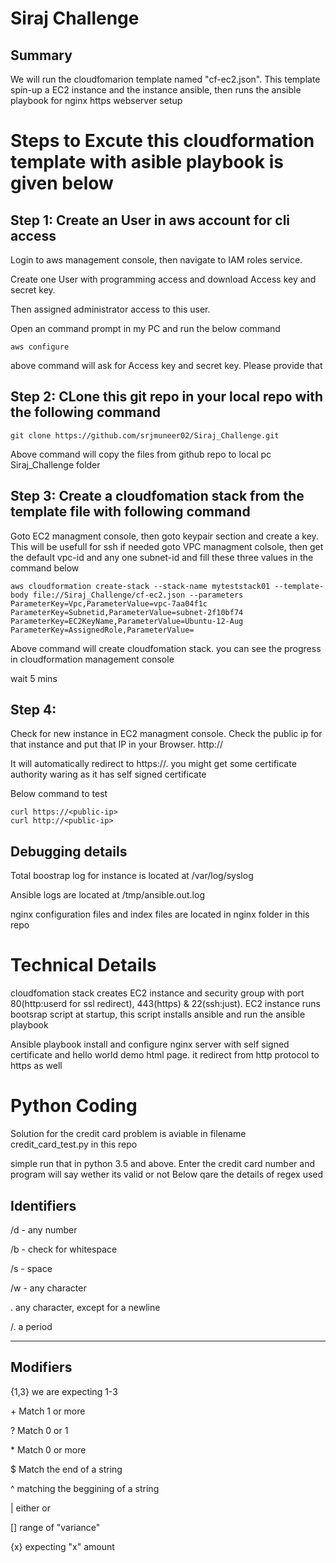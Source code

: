 # Siraj Challenge
## Summary
We will run the cloudfomarion template  named "cf-ec2.json". This template spin-up a EC2 instance and the instance ansible, then runs the ansible playbook for nginx https webserver setup

# Steps to Excute this cloudformation template with asible playbook is given below
## Step 1: Create an User in aws account for cli access
Login to aws management console, then navigate to IAM roles service.

Create one User with programming access and download Access key and secret key.

Then assigned administrator access to this user.

Open an command prompt in my PC and run the below command
```
aws configure
```
above command will ask for  Access key and secret key. Please provide that

## Step 2: CLone this git repo in your local repo with the following command 
```
git clone https://github.com/srjmuneer02/Siraj_Challenge.git
```
Above command will copy the files from github repo to local pc Siraj_Challenge folder

## Step 3: Create a cloudfomation stack from the template file with following command 

Goto EC2 managment console, then goto keypair section and create a key. This will be usefull for ssh if needed
goto VPC managment colsole, then get the default vpc-id and any one subnet-id  and fill these three values in the command below
```
aws cloudformation create-stack --stack-name myteststack01 --template-body file://Siraj_Challenge/cf-ec2.json --parameters ParameterKey=Vpc,ParameterValue=vpc-7aa04f1c ParameterKey=Subnetid,ParameterValue=subnet-2f10bf74  ParameterKey=EC2KeyName,ParameterValue=Ubuntu-12-Aug  ParameterKey=AssignedRole,ParameterValue=
```
Above command will create cloudfomation stack. you can see the progress in cloudformation management console

wait 5 mins

## Step 4: 

Check for new instance in EC2 managment console. Check the public ip for that instance and put that IP in your Browser.
http://<public-ip>
  
It will automatically redirect to https://<public-ip>. you might get some certificate authority waring as it has self signed certificate
  
Below command to test
```
curl https://<public-ip>
curl http://<public-ip>
```

## Debugging details

Total boostrap log for instance is located at /var/log/syslog

Ansible logs are located at /tmp/ansible.out.log

nginx configuration files and index files are located in nginx folder in this repo

# Technical Details

cloudfomation stack creates EC2 instance and security group with port 80(http:userd for ssl redirect), 443(https) & 22(ssh:just).
EC2 instance runs bootsrap script at startup, this script installs ansible and run the ansible playbook

Ansible playbook install and configure nginx server with self signed certificate and hello world demo html page. it redirect from http protocol to https as well

# Python Coding

Solution for the credit card problem is aviable in filename credit_card_test.py in this repo

simple run that in python 3.5 and above. Enter the credit card number and program will say wether its valid or not
Below qare the details of regex used

Identifiers
--------------------

/d - any number

/b - check for whitespace

/s - space

/w - any character

. any character,  except for a newline

/. a period

--------------------
Modifiers
--------------------

{1,3} we are expecting 1-3

 \+ Match 1 or more

 \? Match 0 or 1

 \* Match 0 or more

 \$ Match the end of a string

 ^ matching the beggining of a string

 | either or 

 [] range of "variance"

 {x} expecting "x" amount


